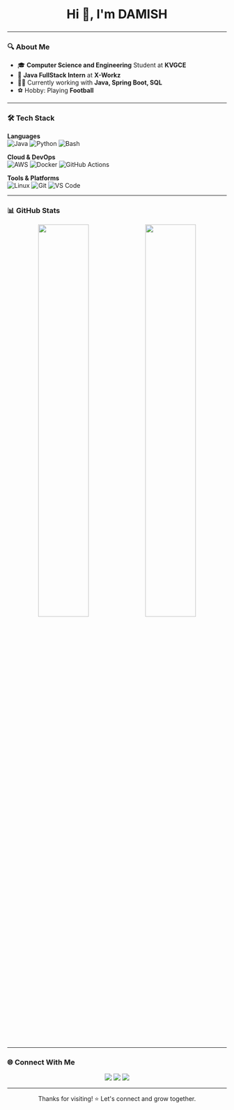 <h1 align="center">Hi 👋, I'm DAMISH</h1>
<h3 align="center"> </h3>



---

### 🔍 About Me
- 🎓 **Computer Science and Engineering** Student at **KVGCE**
- 💼 **Java FullStack Intern** at **X-Workz**
- 👨‍💻 Currently working with **Java, Spring Boot, SQL**
- ⚽ Hobby: Playing **Football**

  

---

### 🛠️ Tech Stack

**Languages**  
![Java](https://img.shields.io/badge/Java-ED8B00?style=flat-square&logo=openjdk&logoColor=white)
![Python](https://img.shields.io/badge/Python-3776AB?style=flat-square&logo=python&logoColor=white)
![Bash](https://img.shields.io/badge/Bash-4EAA25?style=flat-square&logo=gnubash&logoColor=white)

**Cloud & DevOps**  
![AWS](https://img.shields.io/badge/AWS-232F3E?style=flat-square&logo=amazonaws&logoColor=white)
![Docker](https://img.shields.io/badge/Docker-2496ED?style=flat-square&logo=docker&logoColor=white)
![GitHub Actions](https://img.shields.io/badge/GitHub%20Actions-2088FF?style=flat-square&logo=github-actions&logoColor=white)

**Tools & Platforms**  
![Linux](https://img.shields.io/badge/Linux-FCC624?style=flat-square&logo=linux&logoColor=black)
![Git](https://img.shields.io/badge/Git-F05032?style=flat-square&logo=git&logoColor=white)
![VS Code](https://img.shields.io/badge/VSCode-007ACC?style=flat-square&logo=visual-studio-code&logoColor=white)

---

### 📊 GitHub Stats

<p align="center">
  <img src="https://github-readme-stats.vercel.app/api?username=your-github-username&show_icons=true&theme=radical" width="48%" />
  <img src="https://github-readme-streak-stats.herokuapp.com/?user=your-github-username&theme=radical" width="48%" />
</p>

---

### 🌐 Connect With Me

<p align="center">
  <a href="https://linkedin.com/in/yourprofile" target="_blank"><img src="https://img.shields.io/badge/LinkedIn-blue?style=for-the-badge&logo=linkedin&logoColor=white"></a>
  <a href="mailto:your.email@example.com"><img src="https://img.shields.io/badge/Email-D14836?style=for-the-badge&logo=gmail&logoColor=white"></a>
  <a href="https://your-portfolio.com" target="_blank"><img src="https://img.shields.io/badge/Portfolio-121212?style=for-the-badge&logo=About.me&logoColor=white"></a>
</p>

---

<p align="center">Thanks for visiting! ⭐ Let's connect and grow together.</p>
